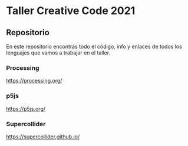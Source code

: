 # Taller Creative Code 2021

## Repositorio

En este repositorio encontrás todo el código, info y enlaces de todos los
lenguajes que vamos a trabajar en el taller. 

### Processing

https://processing.org/

### p5js

https://p5js.org/

### Supercollider

https://supercollider.github.io/


